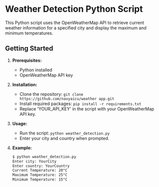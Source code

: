 # Weather Detection Python Script

This Python script uses the OpenWeatherMap API to retrieve current weather information for a specified city and display the maximum and minimum temperatures.

## Getting Started

1. **Prerequisites:**
   - Python installed
   - OpenWeatherMap API key

2. **Installation:**
   - Clone the repository: `git clone https://github.com/navyaicu/weather app.git`
   - Install required packages: `pip install -r requirements.txt`
   - Replace 'YOUR_API_KEY' in the script with your OpenWeatherMap API key.

3. **Usage:**
   - Run the script: `python weather_detection.py`
   - Enter your city and country when prompted.

4. **Example:**
   ```bash
   $ python weather_detection.py
   Enter city: YourCity
   Enter country: YourCountry
   Current Temperature: 20°C
   Maximum Temperature: 25°C
   Minimum Temperature: 15°C

